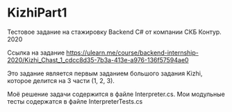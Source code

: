 # KizhiPart1
Тестовое задание на стажировку Backend C# от компании СКБ Контур. 2020


Ссылка на задание https://ulearn.me/course/backend-internship-2020/Kizhi_Chast_1_cdcc8d35-7b3a-413e-a976-136f57594ae0

Это задание является первым заданием большого задания Kizhi, которое делится на 3 части (1, 2, 3). 

Моё решение задачи содержится в файле Interpreter.cs.
Мои модульные тесты содержатся в файле InterpreterTests.cs
